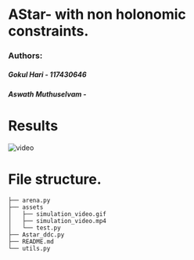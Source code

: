 # AStar- with non holonomic constraints.

### Authors: 
##### Gokul Hari - 117430646
##### Aswath Muthuselvam - 
# Results
![video](./assets/simulation_video.gif)


# File structure.
```
├── arena.py
├── assets
│   ├── simulation_video.gif
│   ├── simulation_video.mp4
│   └── test.py
├── Astar_ddc.py
├── README.md
└── utils.py
```

